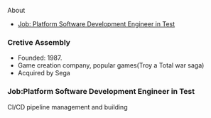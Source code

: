 About
- [Job: Platform Software Development Engineer in Test](#j)

### Cretive Assembly
- Founded: 1987. 
- Game creation company, popular games(Troy a Total war saga)
- Acquired by Sega

<a name=j></a>
### Job:Platform Software Development Engineer in Test
CI/CD pipeline management and building
